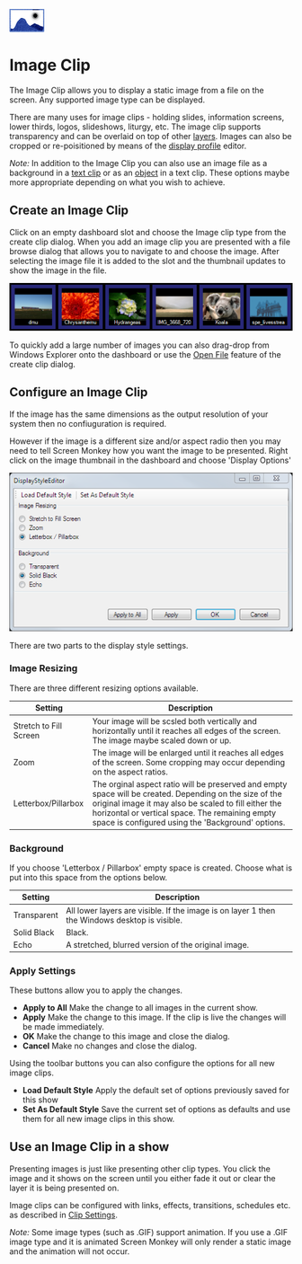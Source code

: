 ![](../../images/ImageIcon.png) 
# Image Clip

The Image Clip allows you to display a static image from a file on the screen. Any supported image type can be displayed. 

There are many uses for image clips - holding slides, information screens, lower thirds, logos, slideshows, liturgy, etc. The image clip supports transparency and can be overlaid on top of other [layers](../layers.md). Images can also be cropped or re-poisitioned by means of the [display profile](../toolbar/display.md) editor.

*Note:* In addition to the Image Clip you can also use an image file as a background in a [text clip](Text/TextClip.md) or as an [object](Text/TextClipObjects.md) in a text clip. These options maybe more appropriate depending on what you wish to achieve.

## Create an Image Clip
Click on an empty dashboard slot and choose the Image clip type from the create clip dialog. When you add an image clip you are presented with a file browse dialog that allows you to navigate to and choose the image. After selecting the image file it is added to the slot and the thumbnail updates to show the image in the file.

![](../../images/dashboard-clips-image.png)

To quickly add a large number of images you can also drag-drop from Windows Explorer onto the dashboard or use the [Open File](../CreatingClips.md) feature of the create clip dialog.

## Configure an Image Clip
If the image has the same dimensions as the output resolution of your system then no confiuguration is required. 

However if the image is a different size and/or aspect radio then you may need to tell Screen Monkey how you want the image to be presented. Right click on the image thumbnail in the dashboard and choose 'Display Options'

![](/images/clip-image-display-style.png)

There are two parts to the display style settings.

### Image Resizing
There are three different resizing options available.

|Setting|Description|
|-|-|
|Stretch to Fill Screen|Your image will be scsled both vertically and horizontally until it reaches all edges of the screen. The image maybe scaled down or up.|
|Zoom|The image will be enlarged until it reaches all edges of the screen. Some cropping may occur depending on the aspect ratios.|
|Letterbox/Pillarbox|The orginal aspect ratio will be preserved and empty space will be created. Depending on the size of the original image it may also be scaled to fill either the horizontal or vertical space. The remaining empty space is configured using the 'Background' options.|

### Background
If you choose 'Letterbox / Pillarbox' empty space is created. Choose what is put into this space from the options below.

|Setting|Description|
|-|-|
|Transparent|All lower layers are visible. If the image is on layer 1 then the Windows desktop is visible.|
|Solid Black|Black.|
|Echo|A stretched, blurred version of the original image.|

### Apply Settings
These buttons allow you to apply the changes.

- **Apply to All** Make the change to all images in the current show.
- **Apply** Make the change to this image. If the clip is live the changes will be made immediately.
- **OK** Make the change to this image and close the dialog.
- **Cancel** Make no changes and close the dialog.

Using the toolbar buttons you can also configure the options for all new image clips.

- **Load Default Style** Apply the default set of options previously saved for this show
- **Set As Default Style** Save the current set of options as defaults and use them for all new image clips in this show. 

## Use an Image Clip in a show
Presenting images is just like presenting other clip types. You click the image and it shows on the screen until you either fade it out or clear the layer it is being presented on.

Image clips can be configured with links, effects, transitions, schedules etc. as described in [Clip Settings](../clipSettings/clipSettings.md).

*Note:* Some image types (such as .GIF) support animation. If you use a .GIF image type and it is animated Screen Monkey will only render a static image and the animation will not occur.

